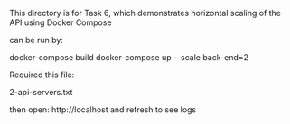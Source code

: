 This directory is for Task 6, which demonstrates horizontal scaling of the API using Docker Compose

can be run by:

docker-compose build
docker-compose up --scale back-end=2

Required this file:

2-api-servers.txt

then open:
http://localhost and refresh to see logs